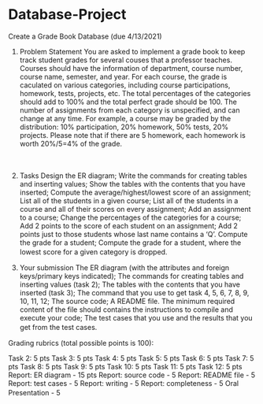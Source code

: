 # Database-Project
Create a Grade Book Database (due 4/13/2021)
1. Problem Statement
You are asked to implement a grade book to keep track student grades for several couses that a professor teaches. Courses should have the information of department, course number, course name, semester, and year.  For each course, the grade is caculated on various categories, including course participations, homework, tests, projects, etc.  The total percentages of the categories should add to 100% and the total perfect grade should be 100. The number of assignments from each category is unspecified, and can change at any time.  For example, a course may be graded by the distribution: 10% participation, 20% homework, 50% tests, 20% projects. Please note that if there are 5 homework, each homework is worth 20%/5=4% of the grade.

　

2. Tasks
Design the ER diagram;
Write the commands for creating tables and inserting values;
Show the tables with the contents that you have inserted;
Compute the average/highest/lowest score of an assignment;
List all of the students in a given course;
List all of the students in a course and all of their scores on every assignment;
Add an assignment to a course;
Change the percentages of the categories for a course;
Add 2 points to the score of each student on an assignment;
Add 2 points just to those students whose last name contains a ‘Q’.
Compute the grade for a student;
Compute the grade for a student, where the lowest score for a given category is dropped.
　

3. Your submission
The ER diagram (with the attributes and foreign keys/primary keys indicated);
The commands for creating tables and inserting values (task 2);
The tables with the contents that you have inserted (task 3);
The command that you use to get task 4, 5, 6, 7, 8, 9, 10, 11, 12;
The source code;
A README file. The minimum required content of the file should contains the instructions to compile and execute your code;
The test cases that you use and the results that you get from the test cases.
　

Grading rubrics (total possible points is 100):

Task 2: 5 pts
Task 3: 5 pts
Task 4: 5 pts
Task 5: 5 pts
Task 6: 5 pts
Task 7: 5 pts
Task 8: 5 pts
Task 9: 5 pts
Task 10: 5 pts
Task 11: 5 pts
Task 12: 5 pts
Report: ER diagram - 15 pts
Report: source code - 5
Report: README file - 5
Report: test cases - 5
Report: writing - 5
Report: completeness - 5
Oral Presentation - 5
　
